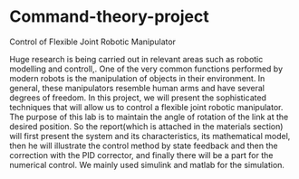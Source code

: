 # Command-theory-project
Control of Flexible Joint Robotic Manipulator

Huge research is being carried out in relevant areas such as robotic modelling and controll,. One of the very common functions performed by modern robots is the manipulation of objects in their environment. In general, these manipulators resemble human arms and have several degrees of freedom. In this project, we will present the sophisticated techniques that will allow us to control a flexible joint robotic manipulator. The purpose of this lab is to maintain the angle of rotation of the link at the desired position. So the report(which is attached in the materials section) will first present the system and its characteristics, its mathematical model,
then he will illustrate the control method by state feedback and then the correction with the PID corrector, and finally there will be a part for the numerical control.
We mainly used simulink and matlab for the simulation.
